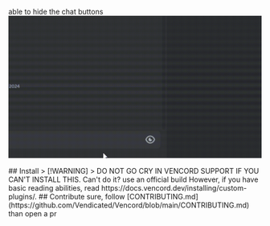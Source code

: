 
able to hide the chat buttons
![button hide preview](preview.gif)

<!-->

## Install

> [!WARNING]
> DO NOT GO CRY IN VENCORD SUPPORT IF YOU CAN'T INSTALL THIS. Can't do it? use an official build

However, if you have basic reading abilities, read https://docs.vencord.dev/installing/custom-plugins/.

## Contribute

sure, follow [CONTRIBUTING.md](https://github.com/Vendicated/Vencord/blob/main/CONTRIBUTING.md) than open a pr
